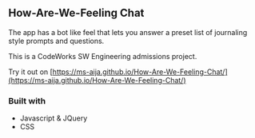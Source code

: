 ## How-Are-We-Feeling Chat

The app has a bot like feel that lets you answer a preset list of journaling style prompts and questions.

This is a CodeWorks SW Engineering admissions project.

Try it out on [https://ms-aija.github.io/How-Are-We-Feeling-Chat/](https://ms-aija.github.io/How-Are-We-Feeling-Chat/)

### Built with
* Javascript & JQuery
* CSS
